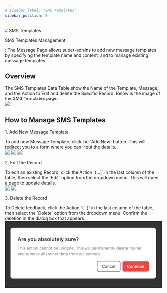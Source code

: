 ```yaml
---
# sidebar_label: "SMS Templates"
sidebar_position: 8
---
```


<link rel="stylesheet" href="path/to/custom.css"/>
<div class="ml-5"> 
# SMS Templates

<p class="font-light mt-5">SMS Templates Management</p>
<div class="mt-5">: The Message Page allows super-admins to add new message templates by specifying the template name and content, and to manage existing message templates.</div>

## Overview

<div class="mt-5">The SMS Templates Data Table show the Name of the Template, Message, and the Action to Edit and delete the Specific Record. Below is the image of the SMS Templates page:</div>

<img src="/img/super-admin-sms.png" class="w-full h-40 my-8 border shadow-md"/>

## How to Manage SMS Templates

<p class="font-semibold mt-3">1.  Add New Message Template</p>
<div class="mt-5">To add new Message Template, click the `Add New` button. This will redirect you to a form where you can input the details.</div>
<img src="/img/super-admin-sms-add.png" class="w-auto h-auto my-8 border shadow-md"/>
<img src="/img/super-admin-sms-add-page.png" class="w-auto h-48 my-8 border shadow-md"/>
<img src="/img/super-admin-sms-added.png" class="w-auto h-auto my-8 border shadow-md"/>

<p class="font-semibold mt-3">2. Edit the Record</p>
<div class="mt-5">To edit an existing Record, click the Action `(...)` in the last column of the table, then select the `Edit` option from the dropdown menu. This will open a page to update details.</div>
<img src="/img/super-admin-sms-edit.png" class="w-auto h-auto my-8 border shadow-md"/>
<img src="/img/super-admin-sms-edit-page.png" class="w-auto h-auto my-8 border shadow-md"/>

<p class="font-semibold mt-3">3. Delete the Record</p>
<div class="mt-5">To Delete feedback, click the Action `(...)` in the last column of the table, then select the `Delete` option from the dropdown menu. Confirm the deletion in the dialog box that appears.</div>
<img src="https://github.com/aisaanwar62/Docusaurus-document/blob/main/static/img/feedbackdeletion.png?raw=true
" class="w-auto h-auto my-8 border shadow-md"/>

</div>
